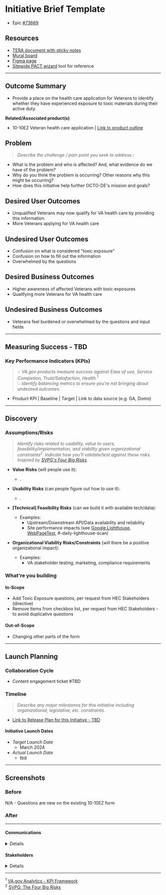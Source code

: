 # Initiative Brief Template
- Epic [#73669](https://github.com/department-of-veterans-affairs/va.gov-team/issues/73669)

## Resources
- [TERA document with sticky notes](https://github.com/department-of-veterans-affairs/va.gov-team/blob/master/products/health-care/application/va-application/Toxic%20Exposure/TERA%20Draft_10-10EZ.pdf)
- [Mural board](https://app.mural.co/t/departmentofveteransaffairs9999/m/departmentofveteransaffairs9999/1699473497914/86412743291c286587ff315e52549e98e06ba534?fromVisitorModal=true&sender=u5ad49c107baa41137f271007)
- [Figma page](https://www.figma.com/file/UljiHam46o5DItC5iDgmPd/10-10EZ?type=design&node-id=450-19244&mode=design&t=GyO36RKAPEFgXEna-0)
- [Sitewide PACT wizard](https://staging.va.gov/pact-act-eligibility/service-period-1) tool for reference
---

## Outcome Summary
* Provide a place on the health care application for Veterans to identify whether they have experienced exposure to toxic materials during their active duty.

**Related/Associated product(s)**
- 10-10EZ Veteran health care application | [Link to product outline ](https://github.com/department-of-veterans-affairs/va.gov-team/blob/master/products/health-care/application/va-application/10-10EZ%20Health%20Care%20Application%20-%20Product%20Outline.md)

## Problem
> *Describe the challenge / pain point you seek to address.:* 
* What is the problem and who is affected? And, what evidence do we have of the problem?
* Why do you think the problem is occurring? Other reasons why this might be occurring?
* How does this initiative help further OCTO-DE's mission and goals?


## Desired User Outcomes
- Unqualified Veterans may now qualify for VA health care by providing this information
- More Veterans applying for VA health care


## Undesired User Outcomes
- Confusion on what is considered "toxic exposure"
- Confusion on how to fill out the information
- Overwhelmed by the questions

## Desired Business Outcomes
- Higher awareness of affected Veterans with toxic exposures
- Qualifying more Veterans for VA health care

## Undesired Business Outcomes
- Veterans feel burdened or overwhelmed by the questions and input fields

---
## Measuring Success - TBD

### Key Performance Indicators (KPIs)
> 💡 *VA.gov products measure success against Ease of use, Service Completion, Trust/Satisfaction, Health.*<sup>1</sup>\
> 💡 *Identify balancing metrics to ensure you're not bringing about undesired outcomes.*

- Product KPI | Baseline | Target | Link to data source (e.g. GA, Domo)

---

## Discovery
### Assumptions/Risks
> *Identify risks related to usability, value to users, feasibility/implementation, and viability given organizational constraints<sup>2</sup>. 
> Indicate how you'll validate/test against these risks. Inspired by [SVPG's Four Big Risks](https://www.svpg.com/four-big-risks/).*

- **Value Risks** (will people use it): 
  - .
- **Usability Risks** (can people figure out how to use it):
  - .
- **[Technical] Feasibility Risks** (can we build it with available tech/data):
  - Examples:
    - Upstream/Downstream API/Data availability and reliability
    - Site performance impacts (see [Google Lighthouse](https://developers.google.com/web/tools/lighthouse), [WebPageTest](https://www.webpagetest.org/), #-daily-lighthouse-scan)
  
- **Organizational Viability Risks/Constraints** (will there be a positive organizational impact):
  - Examples: 
    - VA stakeholder testing, marketing, compliance requirements 

### What're you building
#### In-Scope
- Add Toxic Exposure questions, per request from HEC Stakeholders (directive)
- Remove Items from checkbox list, per request from HEC Stakeholders - to avoid duplicative questions

#### Out-of-Scope
- Changing other parts of the form

--- 

## Launch Planning
### Collaboration Cycle

- Content engagement ticket #TBD

### Timeline 
> *Describe any major milestones for this initiative including organizational, legislative, etc. constraints.*

* [Link to Release Plan for this Initiative - TBD](https://github.com/department-of-veterans-affairs/va.gov-team/blob/master/platform/product-management/release-plan-template.md)

#### Initiative Launch Dates
- *Target Launch Date*
  - March 2024
- *Actual Launch Date* 
  - tbd

---
   
## Screenshots

### Before
N/A - Questions are new on the existing 10-10EZ form

### After

---

#### Communications

<details>

- Team Name: 10-10 Health Apps team
- GitHub Label(s): toxic-exposure
- Slack channel: 1010-health-apps
- Product POCs: Heather Justice

</details>


#### Stakeholders

<details>
  
- Office/Department: OCTO-DE
- Contact(s): Patrick Bateman, Kristen McConnell
 
</details>

---
<sup>1</sup> [VA.gov Analytics - KPI Framework](https://github.com/department-of-veterans-affairs/va.gov-team/blob/master/platform/analytics/Analytics%20Playbook/va-gov-platform-analytics-kpi-framework.pdf)\
<sup>2</sup> [SVPG: The Four Big Risks](https://svpg.com/four-big-risks/)
